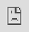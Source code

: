 ```yaml
---
title: Aista Magic Cloud, a low-code CRUD generator
description: Aista Magic Cloud is an open source low-code CRUD generator allowing you to create your CRUD apps by clicking a button.
og_image: https://raw.githubusercontent.com/polterguy/polterguy.github.io/master/images/backend-crud.jpg
---
```


# A low-code CRUD generator

Aista Magic Cloud is a low-code CRUD generator allowing you to generate your CRUD apps
by clicking a button. It works by automatically wrapping your existing database into Hyperlambda HTTP CRUD web API
endpoints. [Magic Cloud is 100% open source](https://github.com/polterguy/magic) and you can freely use it in your
closed source projects. Magic supports MySQL, Microsoft SQL Server, and PostgreSQL, in addition to having basic NoSQL
support.

![CRUD API generator](https://raw.githubusercontent.com/polterguy/polterguy.github.io/master/images/backend-crud.jpg)

## Getting started

First you need a database. You can connect to your existing database in the Management/Config menu item. Click
the button that says _"Add connection string"_ and make sure you use `{database}` as your database selector such
that Magic can dynamically connect to all databases in your database server. If you don't have a database yourself,
and only want to play around with Magic, you can find example databases in the Management/Plugins section.
Choose any plugin that starts with _"SQLite"_ and ends with _"DB"_, and click _"Install"_.

Then go to Tools/CRUD Generator. Choose your database and click _"Crudify all tables"_. You can also select
individual tables and configure these as you need. This allows you to for instance apply authorisation
requirements for your individual endpoints, add reCAPTCHA requirements for invoking endpoints, publish web
socket messages as endpoints are invoked, etc.

When you are done generating your CRUD API, you can go to Analytics/Endpoints to play with your endpoints.
This component is similar to Swagger, and allows you to see which arguments your endpoints can handle,
to easily implement some kind of frontend. Below is a video demonstrating the entire process.

<div class="video">
<iframe width="560" height="315" style="position:absolute; top:0; left:0; width:100%; height:100%;" src="https://www.youtube.com/embed/h4s0bwEC_a4" frameborder="0" allow="accelerometer; autoplay; encrypted-media; gyroscope; picture-in-picture" allowfullscreen></iframe>
</div>

## Creating HTTP endpoints using SQL

Magic allows you to create HTTP endpoints with only SQL knowledge. This allows you to create some SQL statement,
and rapidly wrap it inside an HTTP endpoint. You can find this component in the Tools/CRUD Generator/SQL section
of your dashboard. Choose your database, provide some SQL, add arguments that you reference in your SQL, and click
the _"Generate"_ button. Below is a screenshot of the process.

![Creating a Web API using SQL](https://raw.githubusercontent.com/polterguy/polterguy.github.io/master/images/sql-web-api.jpg)

## Hyper IDE, a web based IDE

Magic also contains its own IDE or integrated development environment, a fully fledged web based IDE accessible
from your phone if required. Hyper IDE provides syntax highlighting for most popular programming languages, in addition
to autocomplete for Hyperlambda. With Hyper IDE you can edit your code, save it, and immediately execute your
endpoints - And even automatically generate unit tests afterwards.

![Magic's Hyper IDE](https://raw.githubusercontent.com/polterguy/polterguy.github.io/master/images/hyper-ide-actions.jpg)

## Web based SQL "Workbench"

In addition to the above, Magic contains a web based SQL _"workbench"_, allowing you to execute SQL towards
your database of choice. This component works transparently towards SQL Server, MySQL, and PostgreSQL, and allows
you to save frequently used SQL snippets, and do basic administration of your databases.
The SQL component in Magic supports syntax highlighting on your tables, autocomplete, and most other features
you would expect from an SQL Workbench type of component. The SQL Workbench works perfectly on any device you might
have allowing you to administrate your databases from your phone if required.

![Magic's web based SQL Workbench](https://raw.githubusercontent.com/polterguy/polterguy.github.io/master/images/sql-autocomplete.jpg)

You can also create your HTTP endpoints using nothing but SQL with Magic. Although it's obviously more convenient
to use a desktop computers as your primary development machine, you _can_ use all components in Magic from your phone
if required. Below is a video where we demonstrate the Crudifier and Hyper IDE from an iPhone.

<div class="video">
<iframe width="560" height="315" style="position:absolute; top:0; left:0; width:100%; height:100%;" src="https://www.youtube.com/embed/nP_4m8c_fT8" frameborder="0" allow="accelerometer; autoplay; encrypted-media; gyroscope; picture-in-picture" allowfullscreen></iframe>
</div>

* [Getting Started](/tutorials/getting-started/)
* [Tutorials](/tutorials/)
* [Docs](/documentation/)
